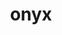 ---
category: 4-letters
denotation: null
name: onyx
reference_link: https://www.etymonline.com/word/onyx
root_language: null
root_name: null
title: onyx
type: free
word_sums:
- respelling: onyx
  sum: 'Onyx + '
---